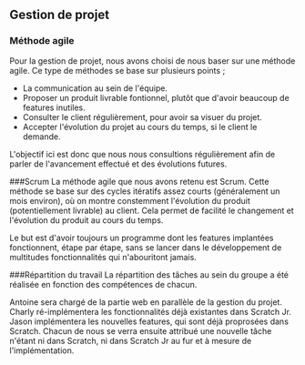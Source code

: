 ## Gestion de projet

### Méthode agile
Pour la gestion de projet, nous avons choisi de nous baser sur une méthode agile.
Ce type de méthodes se base sur plusieurs points ;
* La communication au sein de l'équipe.
* Proposer un produit livrable fontionnel, plutôt que d'avoir beaucoup de features inutiles.
* Consulter le client régulièrement, pour avoir sa visuer du projet.
* Accepter l'évolution du projet au cours du temps, si le client le demande.

L'objectif ici est donc que nous nous consultions régulièrement afin de parler de l'avancement effectué et des évolutions futures.

###Scrum
La méthode agile que nous avons retenu est Scrum.
Cette méthode se base sur des cycles itératifs assez courts (généralement un mois environ), où on montre constemment l'évolution du produit (potentiellement livrable) au client. Cela permet de facilité le changement et l'évolution du produit au cours du temps.

Le but est d'avoir toujours un programme dont les features implantées fonctionnent, étape par étape, sans se lancer dans le développement de multitudes fonctionnalités qui n'abouritont jamais.

###Répartition du travail
La répartition des tâches au sein du groupe a été réalisée en fonction des compétences de chacun.

Antoine sera chargé de la partie web en parallèle de la gestion du projet.
Charly ré-implémentera les fonctionnalités déjà existantes dans Scratch Jr.
Jason implémentera les nouvelles features, qui sont déjà proprosées dans Scratch.
Chacun de nous se verra ensuite attribué une nouvelle tâche n'étant ni dans Scratch, ni dans Scratch Jr au fur et à mesure de l'implémentation.
